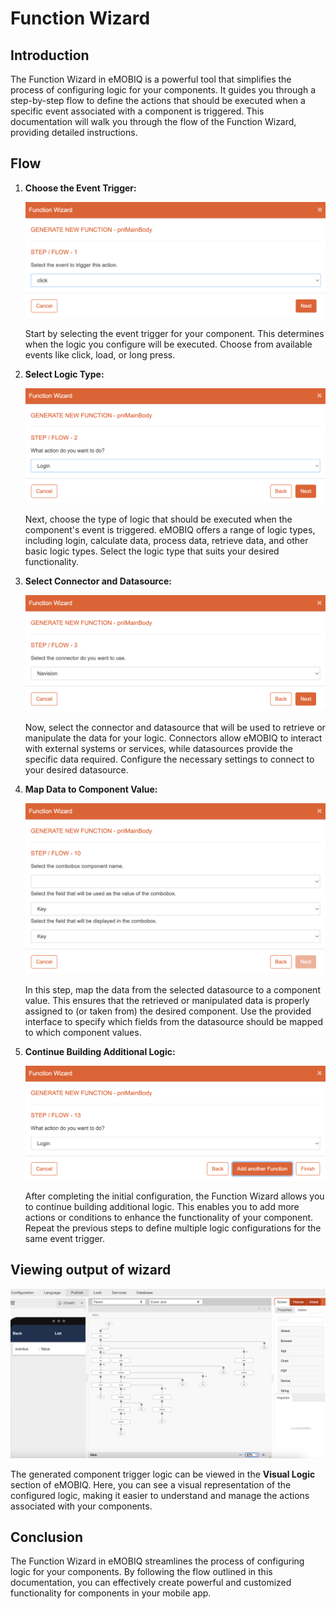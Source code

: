 # Function Wizard

## Introduction

The Function Wizard in eMOBIQ is a powerful tool that simplifies the process of configuring logic for your components. It guides you through a step-by-step flow to define the actions that should be executed when a specific event associated with a component is triggered. This documentation will walk you through the flow of the Function Wizard, providing detailed instructions.

## Flow

1. **Choose the Event Trigger:**
 
    ![Choose the Event Trigger](function-wizard-1.png)

    Start by selecting the event trigger for your component. This determines when the logic you configure will be executed. Choose from available events like click, load, or long press.

2. **Select Logic Type:** 

    ![Select Logic Type](function-wizard-2.png)

    Next, choose the type of logic that should be executed when the component's event is triggered. eMOBIQ offers a range of logic types, including login, calculate data, process data, retrieve data, and other basic logic types. Select the logic type that suits your desired functionality.

3. **Select Connector and Datasource:** 

    ![Select Connector and Datasource](function-wizard-3.png)

    Now, select the connector and datasource that will be used to retrieve or manipulate the data for your logic. Connectors allow eMOBIQ to interact with external systems or services, while datasources provide the specific data required. Configure the necessary settings to connect to your desired datasource.

4. **Map Data to Component Value:** 

    ![Map Data to Component Value](function-wizard-4.png)

    In this step, map the data from the selected datasource to a component value. This ensures that the retrieved or manipulated data is properly assigned to (or taken from) the desired component. Use the provided interface to specify which fields from the datasource should be mapped to which component values.

5. **Continue Building Additional Logic:** 

    ![Continue Building Additional Logic](function-wizard-5.png)

    After completing the initial configuration, the Function Wizard allows you to continue building additional logic. This enables you to add more actions or conditions to enhance the functionality of your component. Repeat the previous steps to define multiple logic configurations for the same event trigger.

## Viewing output of wizard

![Viewing output of wizard](function-wizard-6.png)

The generated component trigger logic can be viewed in the **Visual Logic** section of eMOBIQ. Here, you can see a visual representation of the configured logic, making it easier to understand and manage the actions associated with your components.

## Conclusion

The Function Wizard in eMOBIQ streamlines the process of configuring logic for your components. By following the flow outlined in this documentation, you can effectively create powerful and customized functionality for components in your mobile app.
